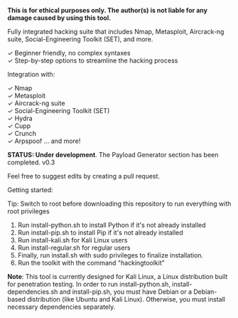 **This is for ethical purposes only. The author(s) is not liable for any damage caused by using this tool.**

Fully integrated hacking suite that includes Nmap, Metasploit, Aircrack-ng suite, Social-Engineering Toolkit (SET), and more.

✓ Beginner friendly, no complex syntaxes    
✓ Step-by-step options to streamline the hacking process        

Integration with: 

✓ Nmap     
✓ Metasploit      
✓ Aircrack-ng suite    
✓ Social-Engineering Toolkit (SET)      
✓ Hydra      
✓ Cupp     
✓ Crunch     
✓ Arpspoof ... and more!

**STATUS: Under development**. The Payload Generator section has been completed. v0.3

Feel free to suggest edits by creating a pull request.

Getting started:

Tip: Switch to root before downloading this repository to run everything with root privileges

1. Run install-python.sh to install Python if it's not already installed
2. Run install-pip.sh to install Pip if it's not already installed
3. Run install-kali.sh for Kali Linux users
4. Run install-regular.sh for regular users
5. Finally, run install.sh with sudo privileges to finalize installation.
6. Run the toolkit with the command "hackingtoolkit" 

**Note**: This tool is currently designed for Kali Linux, a Linux distribution built for penetration testing. In order to run install-python.sh, install-dependencies.sh and install-pip.sh, you must have Debian or a Debian-based distribution (like Ubuntu and Kali Linux). Otherwise, you must install necessary dependencies separately.
